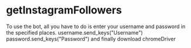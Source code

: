 # getInstagramFollowers
To use the bot, all you have to do is enter your username and password in the specified places.
username.send_keys("Username")
password.send_keys("Password")
and finally download chromeDriver
